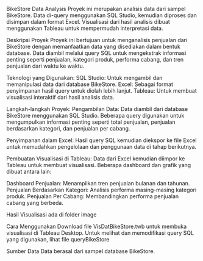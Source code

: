 BikeStore Data Analysis
Proyek ini merupakan analisis data dari sampel BikeStore. Data di-query menggunakan SQL Studio, kemudian diproses dan disimpan dalam format Excel. Visualisasi dari hasil analisis dibuat menggunakan Tableau untuk mempermudah interpretasi data.

Deskripsi Proyek
Proyek ini bertujuan untuk menganalisis penjualan dari BikeStore dengan memanfaatkan data yang disediakan dalam bentuk database. Data diambil melalui query SQL untuk mengekstrak informasi penting seperti penjualan, kategori produk, performa cabang, dan tren penjualan dari waktu ke waktu.

Teknologi yang Digunakan:
SQL Studio: Untuk mengambil dan memanipulasi data dari database BikeStore.
Excel: Sebagai format penyimpanan hasil query untuk diolah lebih lanjut.
Tableau: Untuk membuat visualisasi interaktif dari hasil analisis data.

Langkah-langkah Proyek:
Pengambilan Data: Data diambil dari database BikeStore menggunakan SQL Studio. Beberapa query digunakan untuk mengumpulkan informasi penting seperti total penjualan, penjualan berdasarkan kategori, dan penjualan per cabang.

Penyimpanan dalam Excel: Hasil query SQL kemudian diekspor ke file Excel untuk memudahkan pengelolaan dan penggunaan data di tahap berikutnya.

Pembuatan Visualisasi di Tableau: Data dari Excel kemudian diimpor ke Tableau untuk membuat visualisasi. Beberapa dashboard dan grafik yang dibuat antara lain:

Dashboard Penjualan: Menampilkan tren penjualan bulanan dan tahunan.
Penjualan Berdasarkan Kategori: Analisis performa masing-masing kategori produk.
Penjualan Per Cabang: Membandingkan performa penjualan cabang yang berbeda.

Hasil Visualisasi
ada di folder image

Cara Menggunakan
Download file VisDatBikeStore.twb untuk membuka visualisasi di Tableau Desktop.
Untuk melihat dan memodifikasi query SQL yang digunakan, lihat file queryBikeStore

Sumber Data
Data berasal dari sampel database BikeStore.
